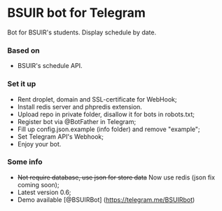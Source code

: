 # BSUIR bot for Telegram #

Bot for BSUIR's students. Display schedule by date.

### Based on ###

* BSUIR's schedule API.

### Set it up ###

* Rent droplet, domain and SSL-certificate for WebHook;
* Install redis server and phpredis extension. 
* Upload repo in private folder, disallow it for bots in robots.txt;
* Register bot via @BotFather in Telegram;
* Fill up config.json.example (info folder) and remove "example";
* Set Telegram API's Webhook;
* Enjoy your bot.

### Some info ###

* ~~Not require database, use json for store data~~ Now use redis (json fix coming soon);
* Latest version 0.6;
* Demo available [@BSUIRBot] (https://telegram.me/BSUIRbot)